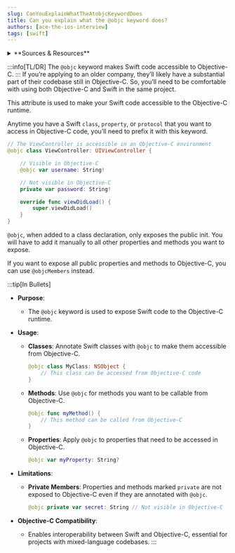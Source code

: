 ```yaml
---
slug: CanYouExplainWhatTheAtobjcKeywordDoes
title: Can you explain what the @objc keyword does?
authors: [ace-the-ios-interview]
tags: [swift]
---
```


<details>
  <summary>**Sources & Resources**</summary>

  **Main Source:** [Ace the iOS Interview](https://aryamansharda.gumroad.com/l/tcvck)

  **Additional Sources:**
    - [What is the @objc attribute? | Hacking with Swift](https://www.hackingwithswift.com/example-code/language/what-is-the-objc-attribute)
  
  **Further Reading:**
    - [Swift and Objective-C Interoperability With @objc and @objcMembers | Holy Swift](https://holyswift.app/swift-and-objective-c-interoperability-with-objc-and-objcmembers/)
    - [Using Objective-C Runtime Features in Swift | Apple Developer](https://developer.apple.com/documentation/swift/using-objective-c-runtime-features-in-swift)
</details>

:::info[TL/DR]
The `@objc` keyword makes Swift code accessible to Objective-C.
:::
If you’re applying to an older company, they’ll likely have a substantial part of their codebase still in Objective-C. So, you’ll need to be comfortable with using both Objective-C and Swift in the same project.

This attribute is used to make your Swift code accessible to the Objective-C runtime.

Anytime you have a Swift `class`, `property`, or `protocol` that you want to access in Objective-C code, you’ll need to prefix it with this keyword.

```swift
// The ViewController is accessible in an Objective-C environment
@objc class ViewController: UIViewController {

    // Visible in Objective-C
    @objc var username: String!

    // Not visible in Objective-C
    private var password: String!

    override func viewDidLoad() {
        super.viewDidLoad()
    }
}

```

`@objc`, when added to a class declaration, only exposes the public init. You will have to add it manually to all other properties and methods you want to expose.

If you want to expose all public properties and methods to Objective-C, you can use `@objcMembers` instead.

:::tip[In Bullets]
- **Purpose**: 
  - The `@objc` keyword is used to expose Swift code to the Objective-C runtime.
  
- **Usage**:
  - **Classes**: Annotate Swift classes with `@objc` to make them accessible from Objective-C.
    ```swift
    @objc class MyClass: NSObject {
        // This class can be accessed from Objective-C code
    }
    ```
  - **Methods**: Use `@objc` for methods you want to be callable from Objective-C.
    ```swift
    @objc func myMethod() {
        // This method can be called from Objective-C
    }
    ```
  - **Properties**: Apply `@objc` to properties that need to be accessed in Objective-C.
    ```swift
    @objc var myProperty: String?
    ```

- **Limitations**:
  - **Private Members**: Properties and methods marked `private` are not exposed to Objective-C even if they are annotated with `@objc`.
    ```swift
    @objc private var secret: String // Not visible in Objective-C
    ```

- **Objective-C Compatibility**:
  - Enables interoperability between Swift and Objective-C, essential for projects with mixed-language codebases.
:::
